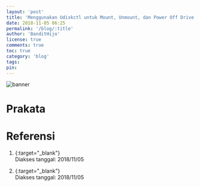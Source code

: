 ```yaml
---
layout: 'post'
title: 'Menggunakan Udiskctl untuk Mount, Unmount, dan Power Off Drive'
date: 2018-11-05 06:25
permalink: '/blog/:title'
author: 'BanditHijo'
license: true
comments: true
toc: true
category: 'blog'
tags:
pin:
---
```


<!-- BANNER OF THE POST -->
<img class="post-body-img" src="" alt="banner">

# Prakata




# Referensi

1. [](){:target="_blank"}
<br>Diakses tanggal: 2018/11/05

2. [](){:target="_blank"}
<br>Diakses tanggal: 2018/11/05
